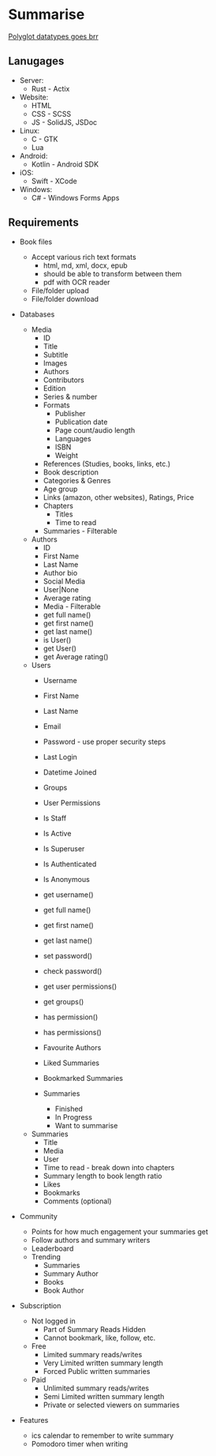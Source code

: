 # Summarise
[Polyglot datatypes goes brr](https://github.com/1twalters01/Summarize_app/blob/main/Backend/Summarize/polyglot/src/datatypes.rs)

## Lanugages
* Server:
    * Rust - Actix
* Website:
    * HTML
    * CSS - SCSS
    * JS - SolidJS, JSDoc
* Linux:
    * C - GTK
    * Lua
* Android:
    * Kotlin - Android SDK
* iOS:
    * Swift - XCode
* Windows:
    * C# - Windows Forms Apps

## Requirements
* Book files
    * Accept various rich text formats
        * html, md, xml, docx, epub
        * should be able to transform between them
        * pdf with OCR reader
    * File/folder upload
    * File/folder download

* Databases
    * Media
        * ID
        * Title
        * Subtitle
        * Images
        * Authors
        * Contributors
        * Edition
        * Series & number
        * Formats
            * Publisher
            * Publication date
            * Page count/audio length
            * Languages
            * ISBN
            * Weight
        * References (Studies, books, links, etc.)
        * Book description
        * Categories & Genres
        * Age group
        * Links (amazon, other websites), Ratings, Price
        * Chapters
            * Titles
            * Time to read
        * Summaries - Filterable
    * Authors
        * ID
        * First Name
        * Last Name
        * Author bio
        * Social Media
        * User|None
        * Average rating
        * Media - Filterable
        * get full name()
        * get first name()
        * get last name()
        * is User()
        * get User()
        * get Average rating()
    * Users
        * Username
        * First Name
        * Last Name
        * Email
        * Password - use proper security steps
        * Last Login
        * Datetime Joined
        * Groups
        * User Permissions
        * Is Staff
        * Is Active
        * Is Superuser
        * Is Authenticated
        * Is Anonymous
        * get username()
        * get full name()
        * get first name()
        * get last name()
        * set password()
        * check password()
        * get user permissions()
        * get groups()
        * has permission()
        * has permissions()

        * Favourite Authors
        * Liked Summaries
        * Bookmarked Summaries
        * Summaries
            * Finished
            * In Progress
            * Want to summarise
    * Summaries
        * Title
        * Media
        * User
        * Time to read - break down into chapters
        * Summary length to book length ratio
        * Likes
        * Bookmarks
        * Comments (optional)

* Community
    * Points for how much engagement your summaries get
    * Follow authors and summary writers
    * Leaderboard
    * Trending
        * Summaries
        * Summary Author
        * Books
        * Book Author

* Subscription
    * Not logged in
        * Part of Summary Reads Hidden
        * Cannot bookmark, like, follow, etc.
    * Free
        * Limited summary reads/writes
        * Very Limited written summary length
        * Forced Public written summaries
    * Paid
        * Unlimited summary reads/writes
        * Semi Limited written summary length
        * Private or selected viewers on summaries

* Features
    * ics calendar to remember to write summary
    * Pomodoro timer when writing
